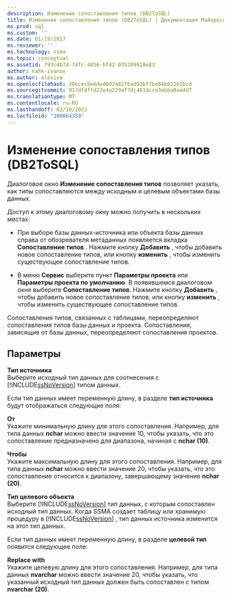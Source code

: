 ```yaml
---
description: Изменение сопоставления типов (DB2ToSQL)
title: Изменение сопоставления типов (DB2ToSQL) | Документация Майкрософт
ms.prod: sql
ms.custom: ''
ms.date: 01/19/2017
ms.reviewer: ''
ms.technology: ssma
ms.topic: conceptual
ms.assetid: f93c4b7d-74fc-4856-bf42-035289918e83
author: nahk-ivanov
ms.author: alexiva
ms.openlocfilehash: 38ececbe6ded0d2482f6ad93bf7be84b022e3bcd
ms.sourcegitcommit: 917df4ffd22e4a229af7dc481dcce3ebba0aa4d7
ms.translationtype: MT
ms.contentlocale: ru-RU
ms.lasthandoff: 02/10/2021
ms.locfileid: "100064359"
---
```

# <a name="edit-type-mapping-db2tosql"></a>Изменение сопоставления типов (DB2ToSQL)
Диалоговое окно **Изменение сопоставления типов** позволяет указать, как типы сопоставляются между исходным и целевым объектами базы данных.  
  
Доступ к этому диалоговому окну можно получить в нескольких местах:  
  
-   При выборе базы данных-источника или объекта базы данных справа от обозревателя метаданных появляется вкладка **Сопоставление типов** . Нажмите кнопку **Добавить** , чтобы добавить новое сопоставление типов, или кнопку **изменить** , чтобы изменить существующее сопоставление типов.  
  
-   В меню **Сервис** выберите пункт **Параметры проекта** или **Параметры проекта по умолчанию**. В появившемся диалоговом окне выберите **Сопоставление типов**. Нажмите кнопку **Добавить** , чтобы добавить новое сопоставление типов, или кнопку **изменить** , чтобы изменить существующее сопоставление типов.  
  
Сопоставления типов, связанных с таблицами, переопределяют сопоставления типов базы данных и проекта. Сопоставления, зависящие от базы данных, переопределяют сопоставления проектов.  
  
## <a name="options"></a>Параметры  
**Тип источника**  
Выберите исходный тип данных для соотнесения с [!INCLUDE[ssNoVersion](../../includes/ssnoversion-md.md)] типом данных.  
  
Если тип данных имеет переменную длину, в разделе **тип источника** будут отображаться следующие поля:  
  
**От**  
Укажите минимальную длину для этого сопоставления. Например, для типа данных **nchar** можно ввести значение 10, чтобы указать, что это сопоставление предназначено для диапазона, начиная с **nchar (10)**.  
  
**Чтобы**  
Укажите максимальную длину для этого сопоставления. Например, для типа данных **nchar** можно ввести значение 20, чтобы указать, что это сопоставление относится к диапазону, завершающему значение **nchar (20)**.  
  
**Тип целевого объекта**  
Выберите [!INCLUDE[ssNoVersion](../../includes/ssnoversion-md.md)] тип данных, с которым сопоставлен исходный тип данных. Когда SSMA создает таблицу или хранимую процедуру в [!INCLUDE[ssNoVersion](../../includes/ssnoversion-md.md)] , тип данных источника изменится на этот тип данных.  
  
Если тип данных имеет переменную длину, в разделе **целевой тип** появится следующее поле:  
  
**Replace with**  
Укажите целевую длину для этого сопоставления. Например, для типа данных **nvarchar** можно ввести значение 20, чтобы указать, что указанный исходный тип данных должен быть сопоставлен с типом **nvarchar (20)**.  
  
